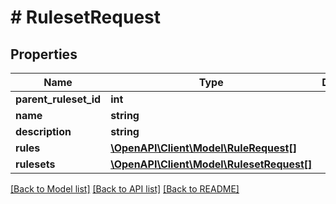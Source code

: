 # # RulesetRequest

## Properties

Name | Type | Description | Notes
------------ | ------------- | ------------- | -------------
**parent_ruleset_id** | **int** |  | [optional]
**name** | **string** |  |
**description** | **string** |  | [optional]
**rules** | [**\OpenAPI\Client\Model\RuleRequest[]**](RuleRequest.md) |  | [optional]
**rulesets** | [**\OpenAPI\Client\Model\RulesetRequest[]**](RulesetRequest.md) |  | [optional]

[[Back to Model list]](../../README.md#models) [[Back to API list]](../../README.md#endpoints) [[Back to README]](../../README.md)
